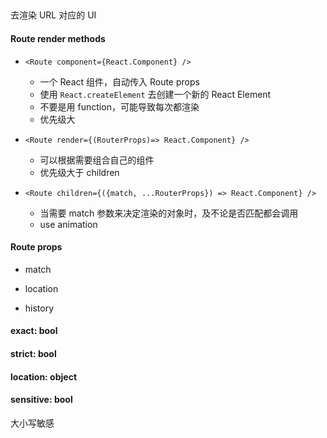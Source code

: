 ## <Route>

去渲染 URL 对应的 UI

#### Route render methods

- `<Route component={React.Component} />`

  - 一个 React 组件，自动传入 Route props
  - 使用 `React.createElement` 去创建一个新的 React Element
  - 不要是用 function，可能导致每次都渲染
  - 优先级大

- `<Route render={(RouterProps)=> React.Component} />`

  - 可以根据需要组合自己的组件
  - 优先级大于 children

* `<Route children={({match, ...RouterProps}) => React.Component} />`

  - 当需要 match 参数来决定渲染的对象时，及不论是否匹配都会调用
  - use animation

#### Route props

- match

- location

- history

#### exact: bool

#### strict: bool

#### location: object

#### sensitive: bool

大小写敏感
